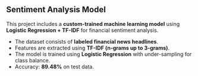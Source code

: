 ## Sentiment Analysis Model

This project includes a **custom-trained machine learning model** using **Logistic Regression + TF-IDF** 
for financial sentiment analysis.

- The dataset consists of **labeled financial news headlines**.
- Features are extracted using **TF-IDF (n-grams up to 3-grams)**.
- The model is trained using **Logistic Regression** with under-sampling for class balance.
- Accuracy: **89.48%** on test data.